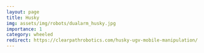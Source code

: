 ```yaml
---
layout: page
title: Husky
img: assets/img/robots/dualarm_husky.jpg
importance: 1
category: wheeled
redirect: https://clearpathrobotics.com/husky-ugv-mobile-manipulation/
---
```

